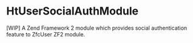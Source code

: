 HtUserSocialAuthModule
======================

[WIP] A Zend Framework 2 module which provides social authentication feature to ZfcUser ZF2 module.
